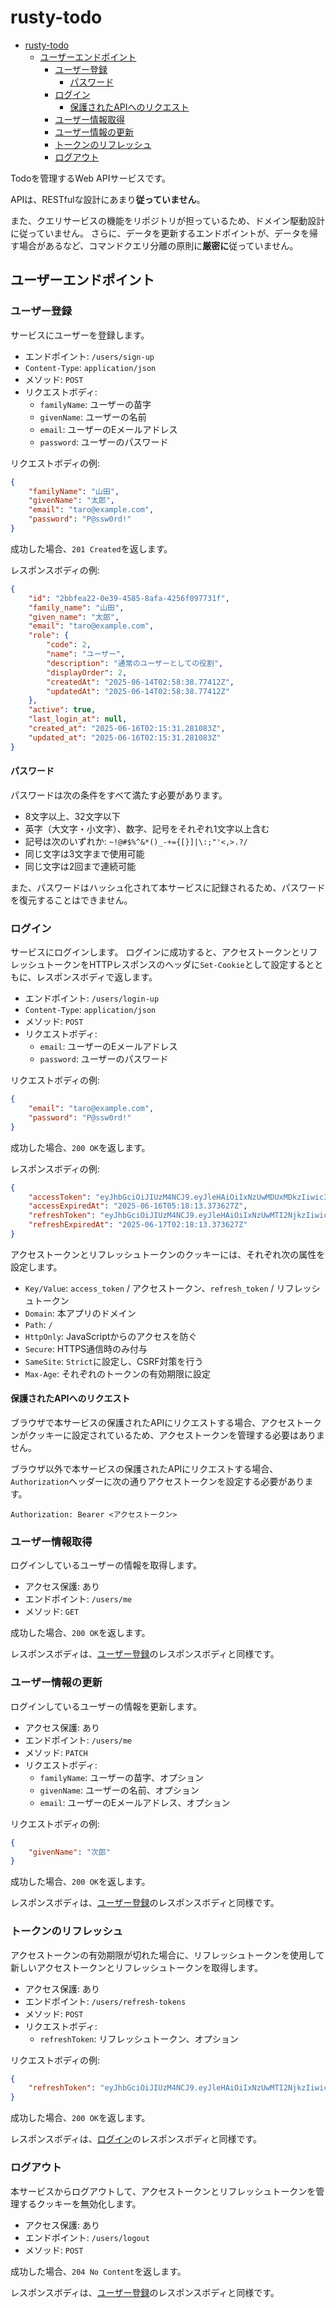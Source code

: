 # rusty-todo

- [rusty-todo](#rusty-todo)
  - [ユーザーエンドポイント](#ユーザーエンドポイント)
    - [ユーザー登録](#ユーザー登録)
      - [パスワード](#パスワード)
    - [ログイン](#ログイン)
      - [保護されたAPIへのリクエスト](#保護されたapiへのリクエスト)
    - [ユーザー情報取得](#ユーザー情報取得)
    - [ユーザー情報の更新](#ユーザー情報の更新)
    - [トークンのリフレッシュ](#トークンのリフレッシュ)
    - [ログアウト](#ログアウト)

Todoを管理するWeb APIサービスです。

APIは、RESTfulな設計にあまり**従っていません**。

また、クエリサービスの機能をリポジトリが担っているため、ドメイン駆動設計に従っていません。
さらに、データを更新するエンドポイントが、データを帰す場合があるなど、コマンドクエリ分離の原則に**厳密に**従っていません。

## ユーザーエンドポイント

### ユーザー登録

サービスにユーザーを登録します。

- エンドポイント: `/users/sign-up`
- `Content-Type`: `application/json`
- メソッド: `POST`
- リクエストボディ:
  - `familyName`: ユーザーの苗字
  - `givenName`: ユーザーの名前
  - `email`: ユーザーのEメールアドレス
  - `password`: ユーザーのパスワード

リクエストボディの例:

```json
{
    "familyName": "山田",
    "givenName": "太郎",
    "email": "taro@example.com",
    "password": "P@ssw0rd!"
}
```

成功した場合、`201 Created`を返します。

レスポンスボディの例:

```json
{
    "id": "2bbfea22-0e39-4585-8afa-4256f097731f",
    "family_name": "山田",
    "given_name": "太郎",
    "email": "taro@example.com",
    "role": {
        "code": 2,
        "name": "ユーザー",
        "description": "通常のユーザーとしての役割",
        "displayOrder": 2,
        "createdAt": "2025-06-14T02:58:38.77412Z",
        "updatedAt": "2025-06-14T02:58:38.77412Z"
    },
    "active": true,
    "last_login_at": null,
    "created_at": "2025-06-16T02:15:31.281083Z",
    "updated_at": "2025-06-16T02:15:31.281083Z"
}
```

#### パスワード

パスワードは次の条件をすべて満たす必要があります。

- 8文字以上、32文字以下
- 英字（大文字・小文字）、数字、記号をそれぞれ1文字以上含む
- 記号は次のいずれか: `~!@#$%^&*()_-+={[}]|\:;"'<,>.?/`
- 同じ文字は3文字まで使用可能
- 同じ文字は2回まで連続可能

また、パスワードはハッシュ化されて本サービスに記録されるため、パスワードを復元することはできません。

### ログイン

サービスにログインします。
ログインに成功すると、アクセストークンとリフレッシュトークンをHTTPレスポンスのヘッダに`Set-Cookie`として設定するとともに、レスポンスボディで返します。

- エンドポイント: `/users/login-up`
- `Content-Type`: `application/json`
- メソッド: `POST`
- リクエストボディ:
  - `email`: ユーザーのEメールアドレス
  - `password`: ユーザーのパスワード

リクエストボディの例:

```json
{
    "email": "taro@example.com",
    "password": "P@ssw0rd!"
}
```

成功した場合、`200 OK`を返します。

レスポンスボディの例:

```json
{
    "accessToken": "eyJhbGciOiJIUzM4NCJ9.eyJleHAiOiIxNzUwMDUxMDkzIiwic3ViIjoiMmJiZmVhMjItMGUzOS00NTg1LThhZmEtNDI1NmYwOTc3MzFmIn0._2YGVq8jZkAysE8mWtsGkipO0lD3NTJU0vcBJ8hucJpFF63MZ9OtDh_Dyk-P2INy",
    "accessExpiredAt": "2025-06-16T05:18:13.373627Z",
    "refreshToken": "eyJhbGciOiJIUzM4NCJ9.eyJleHAiOiIxNzUwMTI2NjkzIiwic3ViIjoiMmJiZmVhMjItMGUzOS00NTg1LThhZmEtNDI1NmYwOTc3MzFmIn0.ZApYw-X-HEM9yLBG59lvpdYf3vWUlbuSKEgxgg_nfO3AvFzV5T9Fa0EhOw5FpSyi",
    "refreshExpiredAt": "2025-06-17T02:18:13.373627Z"
}
```

アクセストークンとリフレッシュトークンのクッキーには、それぞれ次の属性を設定します。

- `Key/Value`: `access_token` / アクセストークン、`refresh_token` / リフレッシュトークン
- `Domain`: 本アプリのドメイン
- `Path`: `/`
- `HttpOnly`: JavaScriptからのアクセスを防ぐ
- `Secure`: HTTPS通信時のみ付与
- `SameSite`: `Strict`に設定し、CSRF対策を行う
- `Max-Age`: それぞれのトークンの有効期限に設定

#### 保護されたAPIへのリクエスト

ブラウザで本サービスの保護されたAPIにリクエストする場合、アクセストークンがクッキーに設定されているため、アクセストークンを管理する必要はありません。

ブラウザ以外で本サービスの保護されたAPIにリクエストする場合、`Authorization`ヘッダーに次の通りアクセストークンを設定する必要があります。

```text
Authorization: Bearer <アクセストークン>
```

### ユーザー情報取得

ログインしているユーザーの情報を取得します。

- アクセス保護: あり
- エンドポイント: `/users/me`
- メソッド: `GET`

成功した場合、`200 OK`を返します。

レスポンスボディは、[ユーザー登録](#ユーザー登録)のレスポンスボディと同様です。

### ユーザー情報の更新

ログインしているユーザーの情報を更新します。

- アクセス保護: あり
- エンドポイント: `/users/me`
- メソッド: `PATCH`
- リクエストボディ:
  - `familyName`: ユーザーの苗字、オプション
  - `givenName`: ユーザーの名前、オプション
  - `email`: ユーザーのEメールアドレス、オプション

リクエストボディの例:

```json
{
    "givenName": "次郎"
}
```

成功した場合、`200 OK`を返します。

レスポンスボディは、[ユーザー登録](#ユーザー登録)のレスポンスボディと同様です。

### トークンのリフレッシュ

アクセストークンの有効期限が切れた場合に、リフレッシュトークンを使用して新しいアクセストークンとリフレッシュトークンを取得します。

- アクセス保護: あり
- エンドポイント: `/users/refresh-tokens`
- メソッド: `POST`
- リクエストボディ:
  - `refreshToken`: リフレッシュトークン、オプション

リクエストボディの例:

```json
{
    "refreshToken": "eyJhbGciOiJIUzM4NCJ9.eyJleHAiOiIxNzUwMTI2NjkzIiwic3ViIjoiMmJiZmVhMjItMGUzOS00NTg1LThhZmEtNDI1NmYwOTc3MzFmIn0.ZApYw-X-HEM9yLBG59lvpdYf3vWUlbuSKEgxgg_nfO3AvFzV5T9Fa0EhOw5FpSyi"
}
```

成功した場合、`200 OK`を返します。

レスポンスボディは、[ログイン](#ログイン)のレスポンスボディと同様です。

### ログアウト

本サービスからログアウトして、アクセストークンとリフレッシュトークンを管理するクッキーを無効化します。

- アクセス保護: あり
- エンドポイント: `/users/logout`
- メソッド: `POST`

成功した場合、`204 No Content`を返します。

レスポンスボディは、[ユーザー登録](#ユーザー登録)のレスポンスボディと同様です。

